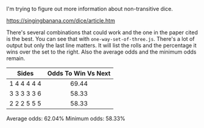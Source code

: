 I'm trying to figure out more information about non-transitive dice.

https://singingbanana.com/dice/article.htm

There's several combinations that could work and the one in the paper cited is the best. You can see that with `one-way-set-of-three.js`. There's a lot of output but only the last line matters. It will list the rolls and the percentage it wins over the set to the right. Also the average odds and the minimum odds remain.

|    Sides    | Odds To Win Vs Next |
| :---------: | :-----------------: |
| 1 4 4 4 4 4 |        69.44        |
| 3 3 3 3 3 6 |        58.33        |
| 2 2 2 5 5 5 |        58.33        |

Average odds: 62.04%
Minimum odds: 58.33%
